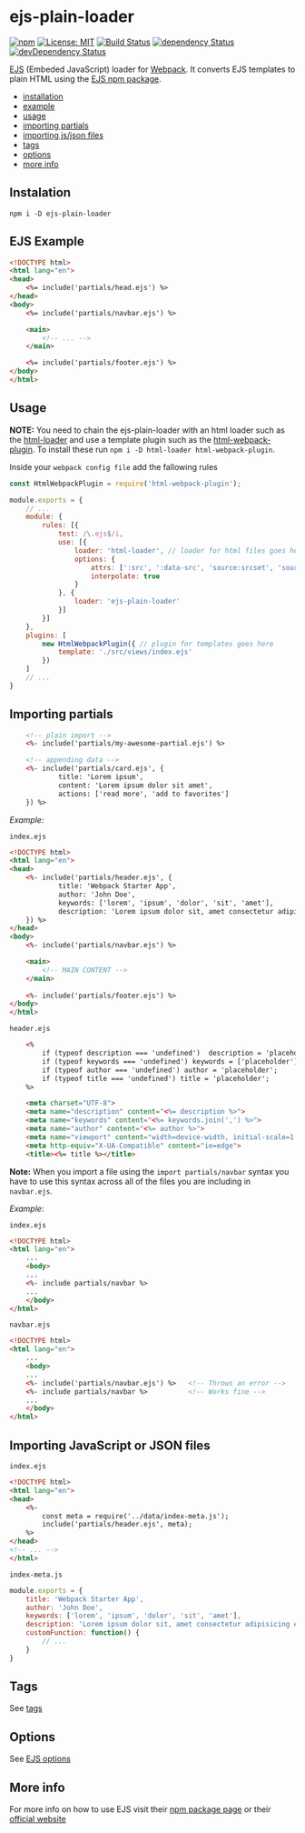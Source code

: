 # ejs-plain-loader

[![npm](https://img.shields.io/npm/v/ejs-plain-loader.svg)](https://www.npmjs.com/package/ejs-plain-loader)
[![License: MIT](https://img.shields.io/badge/License-MIT-blue.svg)](https://github.com/ThisNameWasTaken/ejs-plain-loader/blob/master/LICENSE)
[![Build Status](https://travis-ci.org/ThisNameWasTaken/ejs-plain-loader.svg?branch=master)](https://travis-ci.org/ThisNameWasTaken/ejs-plain-loader)
[![dependency Status](https://david-dm.org/ThisNameWasTaken/ejs-plain-loader/status.svg)](https://david-dm.org/ThisNameWasTaken/ejs-plain-loader#info=dependencies)
[![devDependency Status](https://david-dm.org/ThisNameWasTaken/ejs-plain-loader/dev-status.svg)](https://david-dm.org/ThisNameWasTaken/ejs-plain-loader#info=devDependencies)

[EJS](http://www.embeddedjs.com/) (Embeded JavaScript) loader for [Webpack](http://webpack.js.org). It converts EJS templates to plain HTML using the [EJS npm package](https://www.npmjs.com/package/ejs).

* [installation](#installation)
* [example](#example)
* [usage](#usage)
* [importing partials](#importing-partials)
* [importing js/json files](#importing-files)
* [tags](#tags)
* [options](#options)
* [more info](#more-info)

## <a name="installation"></a> Instalation
```
npm i -D ejs-plain-loader
```

## <a name="example"></a> EJS Example
```html
<!DOCTYPE html>
<html lang="en">
<head>
    <%= include('partials/head.ejs') %>
</head>
<body>
    <%= include('partials/navbar.ejs') %>

    <main>
        <!-- ... -->
    </main>

    <%= include('partials/footer.ejs') %>
</body>
</html>
```

## <a name="installation"></a> Usage

__NOTE:__ You need to chain the ejs-plain-loader with an html loader such as the [html-loader](https://www.npmjs.com/package/html-loader) and use a template plugin such as the [html-webpack-plugin](https://www.npmjs.com/package/html-webpack-plugin). To install these run `npm i -D html-loader html-webpack-plugin`.

Inside your `webpack config file` add the fallowing rules
```js
const HtmlWebpackPlugin = require('html-webpack-plugin');

module.exports = {
    // ...
    module: {
        rules: [{
            test: /\.ejs$/i,
            use: [{
                loader: 'html-loader', // loader for html files goes here
                options: {
                    attrs: [':src', ':data-src', 'source:srcset', 'source:data-srcset'], // load(require) images, videos or other resources
                    interpolate: true
                }
            }, {
                loader: 'ejs-plain-loader'
            }]
        }]
    },
    plugins: [
        new HtmlWebpackPlugin({ // plugin for templates goes here
            template: './src/views/index.ejs'
        })
    ]
    // ...
}
```

## <a name="importing-partials"></a> Importing partials
```html
    <!-- plain import -->
    <%- include('partials/my-awesome-partial.ejs') %>

    <!-- appending data -->
    <%- include('partials/card.ejs', {
            title: 'Lorem ipsum',
            content: 'Lorem ipsum dolor sit amet',
            actions: ['read more', 'add to favorites']
    }) %>
```

_Example:_

`index.ejs`
```html
<!DOCTYPE html>
<html lang="en">
<head>
    <%- include('partials/header.ejs', {
            title: 'Webpack Starter App',
            author: 'John Doe',
            keywords: ['lorem', 'ipsum', 'dolor', 'sit', 'amet'],
            description: 'Lorem ipsum dolor sit, amet consectetur adipisicing elit.'
    }) %>
</head>
<body>
    <%- include('partials/navbar.ejs') %>

    <main>
        <!-- MAIN CONTENT -->
    </main>
    
    <%- include('partials/footer.ejs') %>
</body>
</html>
```

`header.ejs`
```html
    <%
        if (typeof description === 'undefined')  description = 'placeholder';
        if (typeof keywords === 'undefined') keywords = ['placeholder'];
        if (typeof author === 'undefined') author = 'placeholder';
        if (typeof title === 'undefined') title = 'placeholder';
    %>

    <meta charset="UTF-8">
    <meta name="description" content="<%= description %>">
    <meta name="keywords" content="<%= keywords.join(',') %>">
    <meta name="author" content="<%= author %>">
    <meta name="viewport" content="width=device-width, initial-scale=1.0">
    <meta http-equiv="X-UA-Compatible" content="ie=edge">
    <title><%= title %></title>
```

__Note:__ When you import a file using the `import partials/navbar` syntax you have to use this syntax across all of the files you are including in `navbar.ejs`. 

_Example_:

`index.ejs`
```html
<!DOCTYPE html>
<html lang="en">
    ...
    <body>
    ...
    <%- include partials/navbar %>
    ...
    </body>
</html>
```
`navbar.ejs`
```html
<!DOCTYPE html>
<html lang="en">
    ...
    <body>
    ...
    <%- include('partials/navbar.ejs') %>   <!-- Throws an error -->
    <%- include partials/navbar %>          <!-- Works fine -->
    ...
    </body>
</html>
```

## <a name="importing-files"></a> Importing JavaScript or JSON files
`index.ejs`
```html
<!DOCTYPE html>
<html lang="en">
<head>
    <%- 
        const meta = require('../data/index-meta.js');
        include('partials/header.ejs', meta);
    %>
</head>
<!-- ... -->
</html>
```

`index-meta.js`
```js
module.exports = {
    title: 'Webpack Starter App',
    author: 'John Doe',
    keywords: ['lorem', 'ipsum', 'dolor', 'sit', 'amet'],
    description: 'Lorem ipsum dolor sit, amet consectetur adipisicing elit.',
    customFunction: function() {
        // ...
    }
}
```

## <a name="tags"></a> Tags
See [tags](https://www.npmjs.com/package/ejs#tags)

## <a name="options"></a> Options
See [EJS options](https://www.npmjs.com/package/ejs#options)

## <a name="more-info"></a> More info
For more info on how to use EJS visit their [npm package page](https://www.npmjs.com/package/ejs) or their [official website](http://ejs.co/)